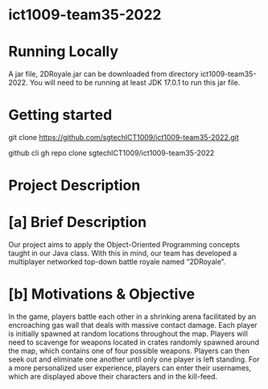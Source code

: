 # ict1009-team35-2022
# Running Locally

A jar file, 2DRoyale.jar can be downloaded from directory ict1009-team35-2022. You will need to be running at least JDK 17.0.1 to run this jar file. 

# Getting started

git clone https://github.com/sgtechICT1009/ict1009-team35-2022.git

github cli gh repo clone sgtechICT1009/ict1009-team35-2022

# Project Description

# [a] Brief Description

Our project aims to apply the Object-Oriented Programming concepts taught in our  Java class. With this in mind, our team has developed a multiplayer networked top-down battle royale named “2DRoyale”.

# [b] Motivations & Objective

In the game, players battle each other in a shrinking arena facilitated by an encroaching gas wall that deals with massive contact damage. Each player is initially spawned at random locations throughout the map. Players will need to scavenge for weapons located in crates randomly spawned around the map, which contains one of four possible weapons. Players can then seek out and eliminate one another until only one player is left standing.
For a more personalized user experience, players can enter their usernames, which are displayed above their characters and in the kill-feed.
